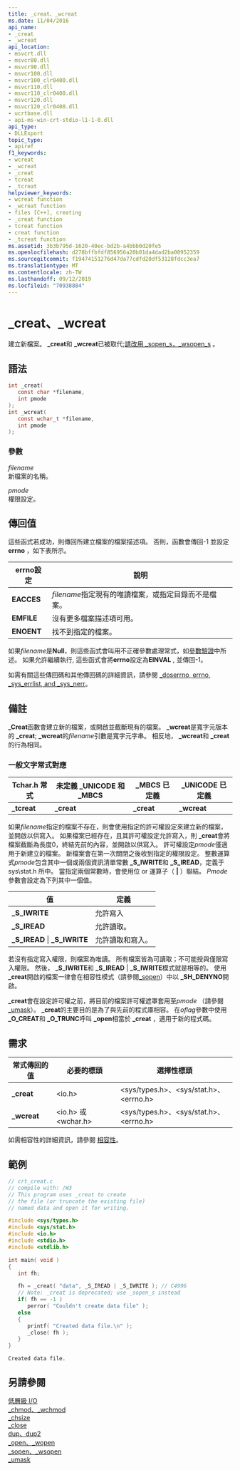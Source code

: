 ```yaml
---
title: _creat、_wcreat
ms.date: 11/04/2016
api_name:
- _creat
- _wcreat
api_location:
- msvcrt.dll
- msvcr80.dll
- msvcr90.dll
- msvcr100.dll
- msvcr100_clr0400.dll
- msvcr110.dll
- msvcr110_clr0400.dll
- msvcr120.dll
- msvcr120_clr0400.dll
- ucrtbase.dll
- api-ms-win-crt-stdio-l1-1-0.dll
api_type:
- DLLExport
topic_type:
- apiref
f1_keywords:
- wcreat
- _wcreat
- _creat
- tcreat
- _tcreat
helpviewer_keywords:
- wcreat function
- _wcreat function
- files [C++], creating
- _creat function
- tcreat function
- creat function
- _tcreat function
ms.assetid: 3b3b795d-1620-40ec-bd2b-a4bbb0d20fe5
ms.openlocfilehash: d278bffbfdf856956a20b01da4dad2ba00952359
ms.sourcegitcommit: f19474151276d47da77cdfd20df53128fdcc3ea7
ms.translationtype: MT
ms.contentlocale: zh-TW
ms.lasthandoff: 09/12/2019
ms.locfileid: "70938884"
---
```

# <a name="_creat-_wcreat"></a>_creat、_wcreat

建立新檔案。 **_creat**和 **_wcreat**已被取代;[請改用 _sopen_s，_wsopen_s](sopen-s-wsopen-s.md) 。

## <a name="syntax"></a>語法

```C
int _creat(
   const char *filename,
   int pmode
);
int _wcreat(
   const wchar_t *filename,
   int pmode
);
```

### <a name="parameters"></a>參數

*filename*<br/>
新檔案的名稱。

*pmode*<br/>
權限設定。

## <a name="return-value"></a>傳回值

這些函式若成功，則傳回所建立檔案的檔案描述項。 否則，函數會傳回-1 並設定**errno** ，如下表所示。

|**errno**設定|說明|
|---------------------|-----------------|
|**EACCES**|*filename*指定現有的唯讀檔案，或指定目錄而不是檔案。|
|**EMFILE**|沒有更多檔案描述項可用。|
|**ENOENT**|找不到指定的檔案。|

如果*filename*是**Null**，則這些函式會叫用不正確參數處理常式，如[參數驗證](../../c-runtime-library/parameter-validation.md)中所述。 如果允許繼續執行, 這些函式會將**errno**設定為**EINVAL** , 並傳回-1。

如需有關這些傳回碼和其他傳回碼的詳細資訊，請參閱 [_doserrno, errno, _sys_errlist, and _sys_nerr](../../c-runtime-library/errno-doserrno-sys-errlist-and-sys-nerr.md)。

## <a name="remarks"></a>備註

**_Creat**函數會建立新的檔案，或開啟並截斷現有的檔案。 **_wcreat**是寬字元版本的 **_creat**; **_wcreat**的*filename*引數是寬字元字串。 相反地， **_wcreat**和 **_creat**的行為相同。

### <a name="generic-text-routine-mappings"></a>一般文字常式對應

|Tchar.h 常式|未定義 _UNICODE 和 _MBCS|_MBCS 已定義|_UNICODE 已定義|
|---------------------|--------------------------------------|--------------------|-----------------------|
|**_tcreat**|**_creat**|**_creat**|**_wcreat**|

如果*filename*指定的檔案不存在，則會使用指定的許可權設定來建立新的檔案，並開啟以供寫入。 如果檔案已經存在，且其許可權設定允許寫入，則 **_creat**會將檔案截斷為長度0，終結先前的內容，並開啟以供寫入。 許可權設定*pmode*僅適用于新建立的檔案。 新檔案會在第一次關閉之後收到指定的權限設定。 整數運算式*pmode*包含其中一個或兩個資訊清單常數 **_S_IWRITE**和 **_S_IREAD**，定義于 sys\stat.h 所中。 當指定兩個常數時，會使用位 or 運算子（ **&#124;** ）聯結。 *Pmode*參數會設定為下列其中一個值。

|值|定義|
|-----------|----------------|
|**_S_IWRITE**|允許寫入|
|**_S_IREAD**|允許讀取。|
|**_S_IREAD** &#124; **_S_IWRITE**|允許讀取和寫入。|

若沒有指定寫入權限，則檔案為唯讀。 所有檔案皆為可讀取；不可能授與僅限寫入權限。 然後， **_S_IWRITE**和 **_S_IREAD**  |  **_S_IWRITE**模式就是相等的。 使用 **_creat**開啟的檔案一律會在相容性模式（請參閱[_sopen](sopen-wsopen.md)）中以 **_SH_DENYNO**開啟。

**_creat**會在設定許可權之前，將目前的檔案許可權遮罩套用至*pmode* （請參閱[_umask](umask.md)）。 **_creat**的主要目的是為了與先前的程式庫相容。 在*oflag*參數中使用 **_O_CREAT**和 **_O_TRUNC**呼叫 **_open**相當於 **_creat** ，適用于新的程式碼。

## <a name="requirements"></a>需求

|常式傳回的值|必要的標頭|選擇性標頭|
|-------------|---------------------|---------------------|
|**_creat**|\<io.h>|\<sys/types.h>、\<sys/stat.h>、\<errno.h>|
|**_wcreat**|\<io.h> 或 \<wchar.h>|\<sys/types.h>、\<sys/stat.h>、\<errno.h>|

如需相容性的詳細資訊，請參閱 [相容性](../../c-runtime-library/compatibility.md)。

## <a name="example"></a>範例

```C
// crt_creat.c
// compile with: /W3
// This program uses _creat to create
// the file (or truncate the existing file)
// named data and open it for writing.

#include <sys/types.h>
#include <sys/stat.h>
#include <io.h>
#include <stdio.h>
#include <stdlib.h>

int main( void )
{
   int fh;

   fh = _creat( "data", _S_IREAD | _S_IWRITE ); // C4996
   // Note: _creat is deprecated; use _sopen_s instead
   if( fh == -1 )
      perror( "Couldn't create data file" );
   else
   {
      printf( "Created data file.\n" );
      _close( fh );
   }
}
```

```Output
Created data file.
```

## <a name="see-also"></a>另請參閱

[低層級 I/O](../../c-runtime-library/low-level-i-o.md)<br/>
[_chmod、_wchmod](chmod-wchmod.md)<br/>
[_chsize](chsize.md)<br/>
[_close](close.md)<br/>
[dup、dup2](dup-dup2.md)<br/>
[_open、_wopen](open-wopen.md)<br/>
[_sopen、_wsopen](sopen-wsopen.md)<br/>
[_umask](umask.md)<br/>
